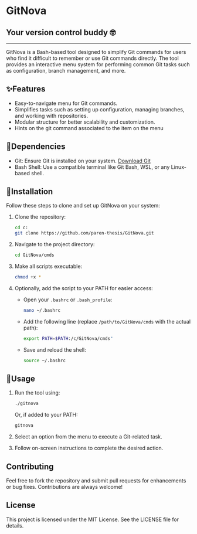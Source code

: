 # GitNova
## Your version control buddy 🤓

------

GitNova is a Bash-based tool designed to simplify Git commands for users who find it difficult to remember or use Git commands directly. The tool provides an interactive menu system for performing common Git tasks such as configuration, branch management, and more.

## ✨Features
- Easy-to-navigate menu for Git commands.
- Simplifies tasks such as setting up configuration, managing branches, and working with repositories.
- Modular structure for better scalability and customization.
- Hints on the git command associated to the item on the menu

## 🧬Dependencies
- Git: Ensure Git is installed on your system. [Download Git](https://git-scm.com/)
- Bash Shell: Use a compatible terminal like Git Bash, WSL, or any Linux-based shell.

## 💉Installation
Follow these steps to clone and set up GitNova on your system:

1. Clone the repository:
   ```bash
   cd c:
   git clone https://github.com/paren-thesis/GitNova.git
   ```

2. Navigate to the project directory:
   ```bash
   cd GitNova/cmds
   ```

3. Make all scripts executable:
   ```bash
   chmod +x *
   ```

4. Optionally, add the script to your PATH for easier access:
   - Open your `.bashrc` or `.bash_profile`:
     ```bash
     nano ~/.bashrc
     ```
   - Add the following line (replace `/path/to/GitNova/cmds` with the actual path):
     ```bash
     export PATH=$PATH:/c/GitNova/cmds"
     ```
   - Save and reload the shell:
     ```bash
     source ~/.bashrc
     ```

## 🎲Usage
1. Run the tool using:
   ```bash
   ./gitnova
   ```
   Or, if added to your PATH:
   ```bash
   gitnova
   ```

2. Select an option from the menu to execute a Git-related task.

3. Follow on-screen instructions to complete the desired action.


## Contributing
Feel free to fork the repository and submit pull requests for enhancements or bug fixes. Contributions are always welcome!

## License
This project is licensed under the MIT License. See the LICENSE file for details.

